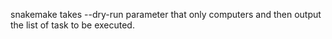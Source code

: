 snakemake takes --dry-run parameter that only computers and then output the list of task to be executed.
